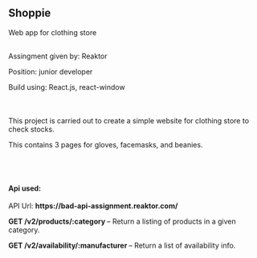 <h2>Shoppie</h2>
<p>Web app for clothing store</p>
<a href=""></a>
<div style="margin-top:30px;">
<p>Assingment given by: Reaktor</p>
<p>Position: junior developer</p>
<p>Build using: React.js, react-window</p>
</div>

<div style="margin-top:50px;">
<p>This project is carried out to create a simple website for clothing store to check stocks.</p>
<p>This contains 3 pages for gloves, facemasks, and beanies.</p>
</div>

<div style="margin-top:70px;">
    <h4>Api used: </h4>
    <p>API Url: <strong>https://bad-api-assignment.reaktor.com/</strong></p>
    <p><strong>GET /v2/products/:category </strong> – Return a listing of products in a given category.</p>
    <p><strong>GET /v2/availability/:manufacturer </strong> – Return a list of availability info.</p>
</div>


